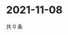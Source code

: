# 2021-11-08

共 0 条

<!-- BEGIN WEIBO -->
<!-- 最后更新时间 Mon Nov 08 2021 10:23:09 GMT+0800 (China Standard Time) -->

<!-- END WEIBO -->
